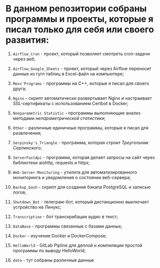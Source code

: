 # В данном репозитории собраны программы и проекты, которые я писал только для себя или своего развития:

1. ` Airflow_Cron ` - проект, который позволяет смотреть cron-задачи через веб;

2. ` Airflow_Google_Sheets ` - проект, который через Airflow переносит данные из гугл таблиц в Excel-файл на компьютере;

3. ` Mexx'Programs ` - программы на C++, которые я писал для своего друга;

4. ` Nginx ` - скрипт автоматически развертывает Nginx и настраивает SSL-сертификаты с использованием Certbot в Docker;

5. ` Nonparametric Statistic ` - программы выполняющие анализ методами *непараметрической статистики*;

6. ` Other ` -  различные единичные программы, которые я писал для развлечения;

7. ` Serpinsky's_Triangle ` - программа, которая строит *Треугольник Серпинского*;

8. ` ServerFastApi ` - программа, которая делает запросы на сайт через библиотеки aiohttp, requests и httpx;

9. ` Web-Server-Monitoring ` - утилита для автоматизированного мониторинга и уведомления о состоянии веб-сервера;

10. ` Backup_bash ` - скрипт для создания бэкапа PostgreSQL и записью логов;

11. ` Shutdown_Bot ` - телеграм-бот, который дистанционно выключает устройство на Линукс;

12. ` Transcription ` - бот транскрибации аудио в текст;

13. ` DataBase ` - программы связанные с базами данных;

14. ` Docker ` - изучение Docker и DockerCompose;

15. ` HelloWorld ` - GitLab Pipline для деплой и компиляции простой программы по выводу HelloWorld;

16. ` data ` - тут собраны различные данные